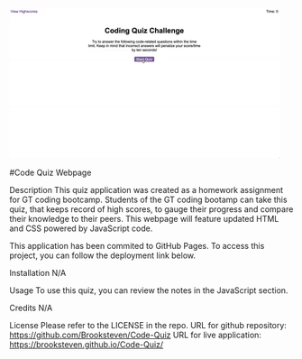 ![Watch the video](https://raw.githubusercontent.com/Brooksteven/Code-Quiz/main/Assets/04-web-apis-homework-demo.gif)


#Code Quiz Webpage

Description
This quiz application was created as a homework assignment for GT coding bootcamp. Students of the GT coding bootamp can take this quiz, that keeps record of high scores, to gauge their progress and compare their knowledge to their peers. This webpage will feature updated HTML and CSS powered by JavaScript code.

This application has been commited to GitHub Pages. To access this project, you can follow the deployment link below.






Installation
N/A

Usage
To use this quiz, you can review the notes in the JavaScript section.

Credits
N/A

License
Please refer to the LICENSE in the repo. URL for github repository: https://github.com/Brooksteven/Code-Quiz
URL for live application: https://brooksteven.github.io/Code-Quiz/

